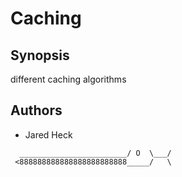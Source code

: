 # Caching

## Synopsis
different caching algorithms

## Authors
* Jared Heck
```
  ________________________/ O  \___/
 <888888888888888888888888_____/   \
 ```

